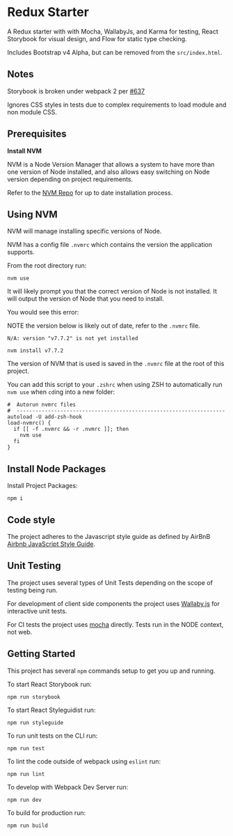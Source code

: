 # Redux Starter

A Redux starter with with Mocha, WallabyJs, and Karma for testing, React Storybook for visual design, and Flow for static type checking.

Includes Bootstrap v4 Alpha, but can be removed from the `src/index.html`.

## Notes

Storybook is broken under webpack 2 per [#637](https://github.com/storybooks/react-storybook/pull/637)

Ignores CSS styles in tests due to complex requirements to load module and non module CSS.

## Prerequisites

**Install NVM**

NVM is a Node Version Manager that allows a system to have more than one version of Node installed, and also allows easy switching on Node version depending on project requirements.

Refer to the [NVM Repo](https://github.com/creationix/nvm#installation) for up to date installation process.

## Using NVM

NVM will manage installing specific versions of Node.

NVM has a config file `.nvmrc` which contains the version the application supports.

From the root directory run:

```
nvm use
```

It will likely prompt you that the correct version of Node is not installed. It will output the version of Node that you need to install.

You would see this error:

NOTE the version below is likely out of date, refer to the `.nvmrc` file.

```
N/A: version "v7.7.2" is not yet installed
```

```
nvm install v7.7.2
```

The version of NVM that is used is saved in the `.nvmrc` file at the root of this project.

You can add this script to your `.zshrc` when using ZSH to automatically run `nvm use` when `cd`ing into a new folder:

```
#  Autorun nvmrc files
#  -------------------------------------------------------------------
autoload -U add-zsh-hook
load-nvmrc() {
  if [[ -f .nvmrc && -r .nvmrc ]]; then
    nvm use
  fi
}
```

## Install Node Packages

Install Project Packages:

```
npm i
```

## Code style

The project adheres to the Javascript style guide as defined by AirBnB [Airbnb JavaScript Style Guide](https://github.com/airbnb/javascript).

## Unit Testing

The project uses several types of Unit Tests depending on the scope of testing being run.

For development of client side components the project uses [Wallaby.js](https://wallabyjs.com/) for interactive unit tests.

For CI tests the project uses [mocha](https://mochajs.org/) directly. Tests run in the NODE context, not web.

## Getting Started

This project has several `npm` commands setup to get you up and running.

To start React Storybook run:

```
npm run storybook
```

To start React Styleguidist run:

```
npm run styleguide
```

To run unit tests on the CLI run:

```
npm run test
```

To lint the code outside of webpack using `eslint` run:

```
npm run lint
```

To develop with Webpack Dev Server run:

```
npm run dev
```

To build for production run:

```
npm run build
```
